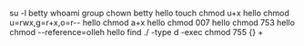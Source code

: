 su -l betty
whoami
group
chown betty hello
touch
chmod u+x hello
chmod u=rwx,g=r+x,o=r-- hello
chmod a+x hello
chmod 007 hello
chmod 753 hello
chmod --reference=olleh hello
find ./ -type d -exec chmod 755 {} +
